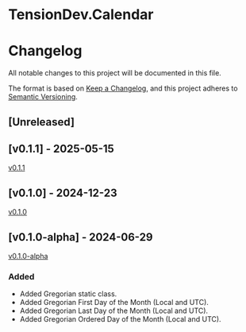 # TensionDev.Calendar

# Changelog
All notable changes to this project will be documented in this file.

The format is based on [Keep a Changelog](https://keepachangelog.com/en/1.0.0/),
and this project adheres to [Semantic Versioning](https://semver.org/spec/v2.0.0.html).

## [Unreleased]

## [v0.1.1] - 2025-05-15
[v0.1.1](https://github.com/TensionDev/Calendar/releases/tag/v0.1.1)


## [v0.1.0] - 2024-12-23
[v0.1.0](https://github.com/TensionDev/Calendar/releases/tag/v0.1.0)


## [v0.1.0-alpha] - 2024-06-29
[v0.1.0-alpha](https://github.com/TensionDev/Calendar/releases/tag/v0.1.0-alpha)

### Added
- Added Gregorian static class.
- Added Gregorian First Day of the Month (Local and UTC).
- Added Gregorian Last Day of the Month (Local and UTC).
- Added Gregorian Ordered Day of the Month (Local and UTC).
